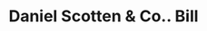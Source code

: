 ---
doi: 10.7916/D8C83N97
date_other: '1880'
date_other_textual: 1880-1889
form: printed ephemera
genre:
- Invoices
name:
- Daniel Scotten & Co.
object_in_context_url: https://biggert.cul.columbia.edu/items/view/ave_biggert_00607
subject_hierarchical_geographic:
- Detroit, Michigan, United States
subject_name:
- Daniel Scotten & Co.
title: Daniel Scotten & Co.. Bill
sort_title: Daniel Scotten & Co.. Bill
call_number: ave_biggert_00607
coordinates:
- 42.331388888888895,-83.04583333333333
pid: ave_biggert_00607
identifiers: ave_biggert_00607
permalink: /biggert/ave_biggert_00607/
layout: iiif-image-page
---